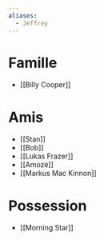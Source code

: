 ```yaml
---
aliases:
  - Jeffrey
---
```

# Famille
* [[Billy Cooper]]
# Amis
* [[Stan]]
* [[Bob]]
* [[Lukas Frazer]]
* [[Amozé]]
* [[Markus Mac Kinnon]]
# Possession
* [[Morning Star]]